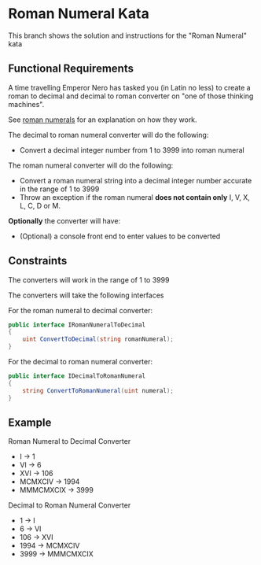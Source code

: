 # Roman Numeral Kata

This branch shows the solution and instructions for the "Roman Numeral" kata

## Functional Requirements

A time travelling Emperor Nero has tasked you (in Latin no less) to create a roman to decimal and decimal to roman converter on "one of those thinking machines".

See [roman numerals](https://en.wikipedia.org/wiki/Roman_numerals) for an explanation on how they work.

The decimal to roman numeral converter will do the following:

- Convert a decimal integer number from 1 to 3999 into roman numeral

The roman numeral converter will do the following:

- Convert a roman numeral string into a decimal integer number accurate in the range of 1 to 3999
- Throw an exception if the roman numeral **does not contain only** I, V, X, L, C, D or M.

**Optionally** the converter will have:

- (Optional) a console front end to enter values to be converted

## Constraints

The converters will work in the range of 1 to 3999

The converters will take the following interfaces

For the roman numeral to decimal converter:

```cs
public interface IRomanNumeralToDecimal 
{
    uint ConvertToDecimal(string romanNumeral);
}
```

For the decimal to roman numeral converter:

```cs
public interface IDecimalToRomanNumeral
{
    string ConvertToRomanNumeral(uint numeral);
}
```

## Example

Roman Numeral to Decimal Converter

- I → 1
- VI → 6
- XVI → 106
- MCMXCIV → 1994
- MMMCMXCIX → 3999

Decimal to Roman Numeral Converter

- 1 → I
- 6 → VI
- 106 → XVI
- 1994 → MCMXCIV
- 3999 → MMMCMXCIX
